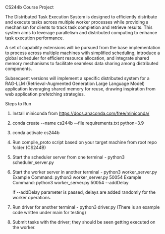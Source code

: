 CS244b Course Project

The Distributed Task Execution System is designed to efficiently distribute and execute tasks across multiple worker processes while providing a mechanism for clients to track task completion and retrieve results. This system aims to leverage parallelism and distributed computing to enhance task execution performance.

A set of capability extensions will be pursued from the base implementation to process across multiple machines with simplified scheduling, introduce a global scheduler for efficient resource allocation, and integrate shared memory mechanisms to facilitate seamless data sharing among distributed components. 

Subsequent versions will implement a specific distributed system for a RAG-LLM (Retrieval-Augmented Generation Large Language Model) application leveraging shared memory for reuse, drawing inspiration from web application prefetching strategies. 

Steps to Run

1) Install miniconda from https://docs.anaconda.com/free/miniconda/
2) conda create --name cs244b --file requirements.txt python=3.9
3) conda activate cs244b
4) Run compile_proto script based on your target machine from root repo folder (CS244B)
5) Start the scheduler server from one terminal - python3 scheduler_server.py
6) Start the worker server in another terminal - python3 worker_server.py <PortNumber>
    Example Command: python3 worker_server.py 50054
    Example Command: python3 worker_server.py 50054 --addDelay

    If --addDelay parameter is passed, delays are added randomly for the worker operations.

7) Run driver for another terminal - python3 driver.py (There is an example code written under main for testing)
8) Submit tasks with the driver; they should be seen getting executed on the worker.
